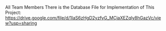 All Team Members There is the Database File for Implementation of This Project:
https://drive.google.com/file/d/1IaS6zHgD2yzfyG_MCjaXEZqly8hGazVc/view?usp=sharing
